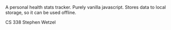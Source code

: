 A personal health stats tracker.  Purely vanilla javascript.  Stores data to local storage, so it can be used offline.

CS 338
Stephen Wetzel
